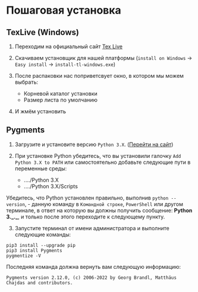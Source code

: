 # Пошаговая установка

## TexLive (Windows)

1. Переходим на официальный сайт [Tex Live](https://tug.org/texlive/)

2. Скачиваем установщик для нашей платформы (`install on Windows` -> `Easy install` -> `install-tl-windows.exe`)

3. После распаковки нас поприветсвует окно, в котором мы можем выбрать:
    - Корневой каталог установки
    - Размер листа по умолчанию

4. И жмём установить

## Pygments

1. Загрузите и установите версию `Python 3.X`. ([Перейти на сайт](https://www.python.org/downloads/))

2. При установке Python убедитесь, что вы установили галочку `Add Python 3.X to PATH` или самостоятельно добавьте следующие пути в переменные среды:
    - ..../Python 3.X
    - ..../Python 3.X/Scripts

Убедитесь, что Python установлен правильно, выполнив `python --version`, - данную команду в `Командной строке`, `PowerShell` или другом терминале, в ответ на которую вы должны получить сообщение: **Python 3.\_.\_**, и только после этого переходите к следующему пункту.

3. Запустите терминал от имени администратора и выполните следующие команды:

```
pip3 install --upgrade pip
pip3 install Pygments
pygmentize -V
```

Последняя команда должна вернуть вам следующую информацию:

```
Pygments version 2.12.0, (c) 2006-2022 by Georg Brandl, Matthäus Chajdas and contributors.
```
